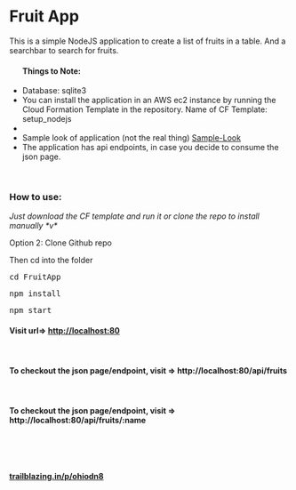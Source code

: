 <h1>Fruit App</h1>
<p>This is a simple NodeJS application to create a list of fruits in a table. And a searchbar to search for fruits.</p>
<ul>
<h4>Things to Note:</h4>
<li>Database: sqlite3</li>
<li>You can install the application in an AWS ec2 instance by running the Cloud Formation Template in the repository. Name of CF Template: setup_nodejs</li>
<li></li>
<li>Sample look of application (not the real thing) <a href="https://ohiodn8.github.io/FruitApp/" target="_blank">Sample-Look</a></li>
<li>The application has api endpoints, in case you decide to consume the json page.</li>    
</ul><br>

<h3>How to use:</h3>
<p><em><i>Just download the CF template and run it or clone the repo to install manually *v*</i></em></p>
<p>Option 2: Clone Github repo</p>
<p>Then cd into the folder</p>
<pre>cd FruitApp</pre>
<pre>npm install</pre>
<pre>npm start</pre>
<h4>Visit url=> <a href="http://localhost:80" target="_blank">http://localhost:80</a></h4><br>


<h4>To checkout the json page/endpoint, visit => http://localhost:80/api/fruits</h4><br>
<h4>To checkout the json page/endpoint, visit => http://localhost:80/api/fruits/:name</h4><br><br><br>

<p><strong><a href="http://trailblazing.in/p/ohiodn8" target="_blank">trailblazing.in/p/ohiodn8</a></strong></p>
